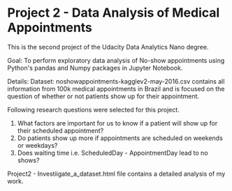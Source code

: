 # Project 2 - Data Analysis of Medical Appointments
This is the second project of the Udacity Data Analytics Nano degree.

Goal: To perform exploratory data analysis of No-show appointments using Python's pandas and Numpy packages in Jupyter Notebook. 

Details:
Dataset: noshowappointments-kagglev2-may-2016.csv contains all information from 100k medical appointments in Brazil and is focused on the question of whether or not patients show up for their appointment. 

Following research questions were selected for this project.
1. What factors are important for us to know if a patient will show up for their scheduled appointment?
2. Do patients show up more if appointments are scheduled on weekends or weekdays?
3. Does waiting time i.e. ScheduledDay - AppointmentDay lead to no shows?

Project2 - Investiigate_a_dataset.html file contains a detailed analysis of my work. 

